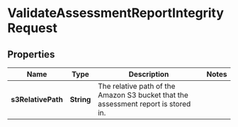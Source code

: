 

# ValidateAssessmentReportIntegrityRequest


## Properties

| Name | Type | Description | Notes |
|------------ | ------------- | ------------- | -------------|
|**s3RelativePath** | **String** |  The relative path of the Amazon S3 bucket that the assessment report is stored in.  |  |



